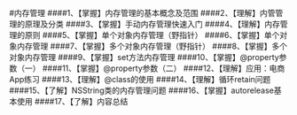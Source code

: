 #内存管理
####1、【掌握】内存管理的基本概念及范围
####2、【理解】内管管理的原理及分类
####3、【掌握】手动内存管理快速入门
####4、【理解】内存管理的原则
####5、【掌握】单个对象内存管理（野指针）
####6、【掌握】单个对象内存管理
####7、【掌握】多个对象内存管理（野指针）
####8、【掌握】多个对象内存管理
####9、【掌握】set方法内存管理
####10、【掌握】@property参数（一）
####11、【掌握】@property参数（二）
####12、【理解】应用：电商App练习
####13、【理解】@class的使用
####14、【理解】循环retain问题
####15、【了解】NSString类的内存管理问题
####16、【掌握】autorelease基本使用
####17、【了解】内容总结
